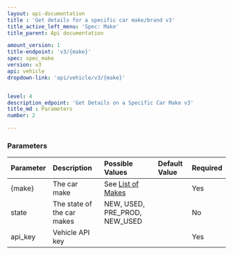 ```yaml
---
layout: api-documentation
title : 'Get details for a specific car make/brand v3'
title_active_left_menu: 'Spec: Make'
title_parent: Api documentation

amount_version: 1
title-endpoint: 'v3/{make}'
spec: spec_make
version: v3
api: vehicle
dropdown-link: 'api/vehicle/v3/{make}'


level: 4
description_edpoint: 'Get Details on a Specific Car Make v3'
title_md : Parameters
number: 2

---
```


### Parameters

| Parameter      | Description                | Possible Values                                                                                    | Default Value | Required |
|:-------------- |:---------------------------|:---------------------------------------------------------------------------------------------------|:------------- |:-------- |
| {make}         | The car make               | See [List of Makes](/api-documentation/vehicle/spec_make/v3/03_list_of_makes/api-description.html) | | Yes |
| state          | The state of the car makes | NEW, USED, PRE_PROD, NEW_USED                                                                      |               | No       |
| api_key        | Vehicle API key            |                                                                                                    |               | Yes      |